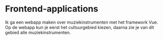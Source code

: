 # Frontend-applications

Ik ga een webapp maken over muziekinstrumenten met het framework Vue. Op de webapp kun je eerst het cultuurgebied kiezen, daarna zie je van dit gebied alle muziekinstrumenten.
